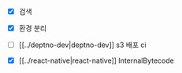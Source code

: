 - [X] 검색
- [X] 환경 분리
- [ ] [[../deptno-dev|deptno-dev]] s3 배포 ci

- [X] [[../react-native|react-native]] InternalBytecode
